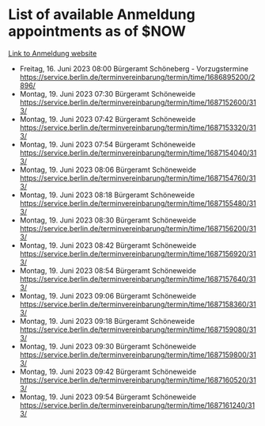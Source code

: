 # List of available Anmeldung appointments as of $NOW
[Link to Anmeldung website](https://service.berlin.de/terminvereinbarung/termin/tag.php?termin=1&anliegen[]=120686&dienstleisterlist=122210,122217,327316,122219,327312,122227,327314,122231,327346,122243,327348,122254,122252,329742,122260,329745,122262,329748,122271,327278,122273,327274,122277,327276,330436,122280,327294,122282,327290,122284,327292,122291,327270,122285,327266,122286,327264,122296,327268,150230,329760,122297,327286,122294,327284,122312,329763,122314,329775,122304,327330,122311,327334,122309,327332,317869,122281,327352,122279,329772,122283,122276,327324,122274,327326,122267,329766,122246,327318,122251,327320,122257,327322,122208,327298,122226,327300&herkunft=http%3A%2F%2Fservice.berlin.de%2Fdienstleistung%2F120686%2F)
- Freitag, 16. Juni 2023 08:00 Bürgeramt Schöneberg - Vorzugstermine https://service.berlin.de/terminvereinbarung/termin/time/1686895200/2896/
- Montag, 19. Juni 2023 07:30 Bürgeramt Schöneweide https://service.berlin.de/terminvereinbarung/termin/time/1687152600/313/
- Montag, 19. Juni 2023 07:42 Bürgeramt Schöneweide https://service.berlin.de/terminvereinbarung/termin/time/1687153320/313/
- Montag, 19. Juni 2023 07:54 Bürgeramt Schöneweide https://service.berlin.de/terminvereinbarung/termin/time/1687154040/313/
- Montag, 19. Juni 2023 08:06 Bürgeramt Schöneweide https://service.berlin.de/terminvereinbarung/termin/time/1687154760/313/
- Montag, 19. Juni 2023 08:18 Bürgeramt Schöneweide https://service.berlin.de/terminvereinbarung/termin/time/1687155480/313/
- Montag, 19. Juni 2023 08:30 Bürgeramt Schöneweide https://service.berlin.de/terminvereinbarung/termin/time/1687156200/313/
- Montag, 19. Juni 2023 08:42 Bürgeramt Schöneweide https://service.berlin.de/terminvereinbarung/termin/time/1687156920/313/
- Montag, 19. Juni 2023 08:54 Bürgeramt Schöneweide https://service.berlin.de/terminvereinbarung/termin/time/1687157640/313/
- Montag, 19. Juni 2023 09:06 Bürgeramt Schöneweide https://service.berlin.de/terminvereinbarung/termin/time/1687158360/313/
- Montag, 19. Juni 2023 09:18 Bürgeramt Schöneweide https://service.berlin.de/terminvereinbarung/termin/time/1687159080/313/
- Montag, 19. Juni 2023 09:30 Bürgeramt Schöneweide https://service.berlin.de/terminvereinbarung/termin/time/1687159800/313/
- Montag, 19. Juni 2023 09:42 Bürgeramt Schöneweide https://service.berlin.de/terminvereinbarung/termin/time/1687160520/313/
- Montag, 19. Juni 2023 09:54 Bürgeramt Schöneweide https://service.berlin.de/terminvereinbarung/termin/time/1687161240/313/
